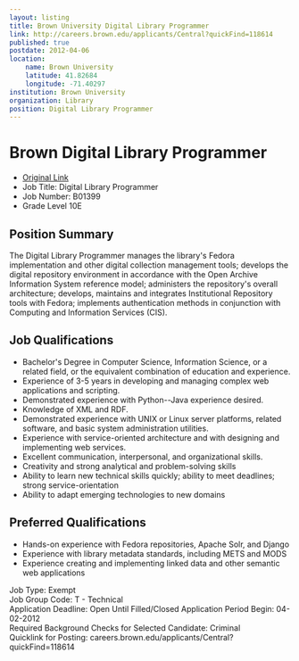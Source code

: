 ```yaml
---
layout: listing
title: Brown University Digital Library Programmer
link: http://careers.brown.edu/applicants/Central?quickFind=118614
published: true
postdate: 2012-04-06
location:
	name: Brown University
	latitude: 41.82684
	longitude: -71.40297
institution: Brown University
organization: Library 
position: Digital Library Programmer
---
```


# Brown Digital Library Programmer

*  [Original Link](http://careers.brown.edu/applicants/Central?quickFind=118614)
* Job Title: Digital Library Programmer  
* Job Number: B01399  
* Grade Level	 10E

## Position Summary
The Digital Library Programmer manages the library's Fedora implementation and other digital collection management tools; develops the digital repository environment in accordance with the Open Archive Information System reference model; administers the repository's overall architecture; develops, maintains and integrates Institutional Repository tools with Fedora; implements authentication methods in conjunction with Computing and Information Services (CIS).

## Job Qualifications
* Bachelor's Degree in Computer Science, Information Science, or a related field, or the equivalent combination of education and experience. 
* Experience of 3-5 years in developing and managing complex web applications and scripting. 
* Demonstrated experience with Python--Java experience desired. 
* Knowledge of XML and RDF. 
* Demonstrated experience with UNIX or Linux server platforms, related software, and basic system administration utilities. 
* Experience with service-oriented architecture and with designing and implementing web services. 
* Excellent communication, interpersonal, and organizational skills. 
* Creativity and strong analytical and problem-solving skills 
* Ability to learn new technical skills quickly; ability to meet deadlines; strong service-orientation 
* Ability to adapt emerging technologies to new domains 

## Preferred Qualifications
* Hands-on experience with Fedora repositories, Apache Solr, and Django 
* Experience with library metadata standards, including METS and MODS 
* Experience creating and implementing linked data and other semantic web applications 

Job Type: Exempt  
Job Group Code: T - Technical  
Application Deadline: Open Until Filled/Closed
Application Period Begin: 04-02-2012  
Required Background Checks for Selected Candidate: Criminal  
Quicklink for Posting: careers.brown.edu/applicants/Central?quickFind=118614